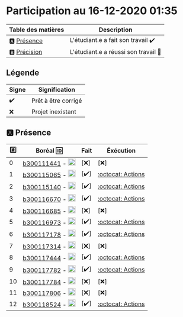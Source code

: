 # Participation au 16-12-2020 01:35

| Table des matières            | Description                                             |
|-------------------------------|---------------------------------------------------------|
| :a: [Présence](#a-présence)   | L'étudiant.e a fait son travail    :heavy_check_mark:   |
| :b: [Précision](#b-précision) | L'étudiant.e a réussi son travail  :tada:               |

## Légende

| Signe              | Signification                 |
|--------------------|-------------------------------|
| :heavy_check_mark: | Prêt à être corrigé           |
| :x:                | Projet inexistant             |

## :a: Présence

|:hash:| Boréal :id:                | Fait               | Éxécution  |
|------|----------------------------|--------------------|------------|
| 0 | [b300111441](../b300111441) - <image src='https://avatars0.githubusercontent.com/u/55207099?s=460&v=4' width=20 height=20></image> | [:x:] | [:x:] |
| 1 | [b300115065](../b300115065) - <image src='https://avatars0.githubusercontent.com/u/54910778?s=460&v=4' width=20 height=20></image> | [:heavy_check_mark:] | [:octocat: Actions](https://github.com/CollegeBoreal/INF1083-200-20A-01/actions?query=workflow:b300115065) |
| 2 | [b300115140](../b300115140) - <image src='https://avatars0.githubusercontent.com/u/54910329?s=460&v=4' width=20 height=20></image> | [:heavy_check_mark:] | [:octocat: Actions](https://github.com/CollegeBoreal/INF1083-200-20A-01/actions?query=workflow:b300115140) |
| 3 | [b300116670](../b300116670) - <image src='https://avatars0.githubusercontent.com/u/55238107?s=460&v=4' width=20 height=20></image> | [:heavy_check_mark:] | [:octocat: Actions](https://github.com/CollegeBoreal/INF1083-200-20A-01/actions?query=workflow:b300116670) |
| 4 | [b300116685](../b300116685) - <image src='https://avatars0.githubusercontent.com/u/54910751?s=460&v=4' width=20 height=20></image> | [:x:] | [:x:] |
| 5 | [b300116973](../b300116973) - <image src='https://avatars0.githubusercontent.com/u/54910252?s=460&v=4' width=20 height=20></image> | [:heavy_check_mark:] | [:octocat: Actions](https://github.com/CollegeBoreal/INF1083-200-20A-01/actions?query=workflow:b300116973) |
| 6 | [b300117178](../b300117178) - <image src='https://avatars0.githubusercontent.com/u/54910937?s=460&v=4' width=20 height=20></image> | [:heavy_check_mark:] | [:octocat: Actions](https://github.com/CollegeBoreal/INF1083-200-20A-01/actions?query=workflow:b300117178) |
| 7 | [b300117314](../b300117314) - <image src='https://avatars0.githubusercontent.com/u/54910700?s=460&v=4' width=20 height=20></image> | [:x:] | [:x:] |
| 8 | [b300117444](../b300117444) - <image src='https://avatars0.githubusercontent.com/u/54910261?s=460&v=4' width=20 height=20></image> | [:heavy_check_mark:] | [:octocat: Actions](https://github.com/CollegeBoreal/INF1083-200-20A-01/actions?query=workflow:b300117444) |
| 9 | [b300117782](../b300117782) - <image src='https://avatars0.githubusercontent.com/u/56364697?s=460&v=4' width=20 height=20></image> | [:heavy_check_mark:] | [:octocat: Actions](https://github.com/CollegeBoreal/INF1083-200-20A-01/actions?query=workflow:b300117782) |
| 10 | [b300117784](../b300117784) - <image src='https://avatars0.githubusercontent.com/u/54910102?s=460&v=4' width=20 height=20></image> | [:x:] | [:x:] |
| 11 | [b300117806](../b300117806) - <image src='https://avatars0.githubusercontent.com/u/54910103?s=460&v=4' width=20 height=20></image> | [:x:] | [:x:] |
| 12 | [b300118524](../b300118524) - <image src='https://avatars0.githubusercontent.com/u/56364857?s=460&v=4' width=20 height=20></image> | [:heavy_check_mark:] | [:octocat: Actions](https://github.com/CollegeBoreal/INF1083-200-20A-01/actions?query=workflow:b300118524) |
